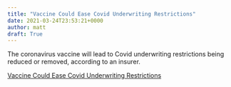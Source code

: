 ```yaml
---
title: "Vaccine Could Ease Covid Underwriting Restrictions"
date: 2021-03-24T23:53:21+0000
author: matt
draft: True
---
```

The coronavirus vaccine will lead to Covid underwriting restrictions being reduced or removed, according to an insurer.
 

[ Vaccine Could Ease Covid Underwriting Restrictions ]( https://www.ftadviser.com/protection/2021/03/09/vaccine-could-ease-covid-underwriting-restrictions/ )
